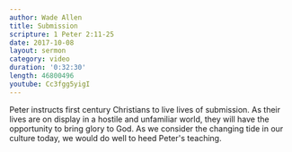 ```yaml
---
author: Wade Allen
title: Submission
scripture: 1 Peter 2:11-25
date: 2017-10-08
layout: sermon
category: video
duration: '0:32:30' 
length: 46800496
youtube: Cc3fgg5yigI
---
```


Peter instructs first century Christians to live lives of submission. As their lives are on display in a hostile and unfamiliar world, they will have the opportunity to bring glory to God. As we consider the changing tide in our culture today, we would do well to heed Peter's teaching.
